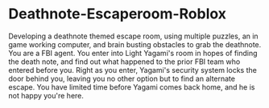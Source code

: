 # Deathnote-Escaperoom-Roblox
Developing a deathnote themed escape room, using multiple puzzles, an in game working computer, and brain busting obstacles to grab the deathnote.
You are a FBI agent. You enter into Light Yagami's room in hopes of finding the death note, and find out what happened to the prior FBI team who entered before you. 
Right as you enter, Yagami's security system locks the door behind you, leaving you no other option but to find an alternate escape. You have limited time before Yagami comes back home, and he is not happy you're here.
